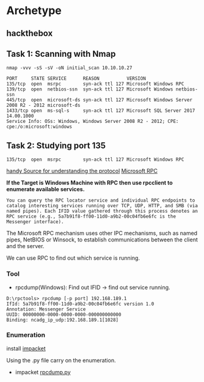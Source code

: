 # Archetype
## hackthebox 

## Task 1: Scanning with Nmap
`nmap -vvv -sS -sV -oN initial_scan 10.10.10.27`
```
PORT     STATE SERVICE      REASON          VERSION
135/tcp  open  msrpc        syn-ack ttl 127 Microsoft Windows RPC
139/tcp  open  netbios-ssn  syn-ack ttl 127 Microsoft Windows netbios-ssn
445/tcp  open  microsoft-ds syn-ack ttl 127 Microsoft Windows Server 2008 R2 - 2012 microsoft-ds
1433/tcp open  ms-sql-s     syn-ack ttl 127 Microsoft SQL Server 2017 14.00.1000
Service Info: OSs: Windows, Windows Server 2008 R2 - 2012; CPE: cpe:/o:microsoft:windows
```

## Task 2: Studying port 135
`135/tcp  open  msrpc        syn-ack ttl 127 Microsoft Windows RPC`

[handy Source for understanding the protocol](https://0xffsec.com/handbook/services/msrpc/)
[Microsoft RPC](https://docs.microsoft.com/en-us/previous-versions/windows/it-pro/windows-server-2003/cc738291(v=ws.10)?redirectedfrom=MSDN)

**If the Target is Windows Machine with RPC then use rpcclient to enumerate available services.**

```
You can query the RPC locator service and individual RPC endpoints to catalog interesting services running over TCP, UDP, HTTP, and SMB (via named pipes). Each IFID value gathered through this process denotes an RPC service (e.g., 5a7b91f8-ff00-11d0-a9b2-00c04fb6e6fc is the Messenger interface).
```
The Microsoft RPC mechanism uses other IPC mechanisms, such as named pipes, NetBIOS or Winsock, to establish communications between the client and the server.

We can use RPC to find out which service is running.

### Tool
- rpcdump(Windows): Find out IFID -> find out service running.
```
D:\rpctools> rpcdump [-p port] 192.168.189.1
IfId: 5a7b91f8-ff00-11d0-a9b2-00c04fb6e6fc version 1.0
Annotation: Messenger Service
UUID: 00000000-0000-0000-0000-000000000000
Binding: ncadg_ip_udp:192.168.189.1[1028]
```
### Enumeration
install [impacket](https://github.com/SecureAuthCorp/impacket#installing)

Using the .py file carry on the enumeration.

- impacket [rpcdump.py](https://0xffsec.com/handbook/services/msrpc/#fn:3)
